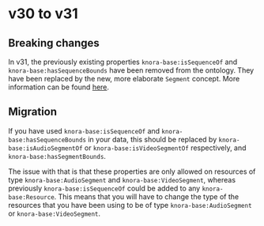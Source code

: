 # v30 to v31

## Breaking changes

In v31, the previously existing properties `knora-base:isSequenceOf` and `knora-base:hasSequenceBounds` 
have been removed from the ontology. 
They have been replaced by the new, more elaborate `Segment` concept.
More information can be found [here](../02-dsp-ontologies/knora-base.md#segment).

## Migration

If you have used `knora-base:isSequenceOf` and `knora-base:hasSequenceBounds` in your data,
this should be replaced by `knora-base:isAudioSegmentOf` or `knora-base:isVideoSegmentOf` respectively,
and `knora-base:hasSegmentBounds`.

The issue with that is that these properties are only allowed 
on resources of type `knora-base:AudioSegment` and `knora-base:VideoSegment`,
whereas previously `knora-base:isSequenceOf` could be added to any `knora-base:Resource`. 
This means that you will have to change the type of the resources that you have been using
to be of type `knora-base:AudioSegment` or `knora-base:VideoSegment`.
